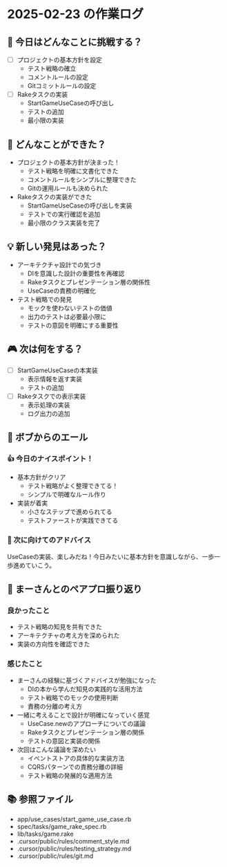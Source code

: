 # 2025-02-23 の作業ログ

## 🎯 今日はどんなことに挑戦する？
- [ ] プロジェクトの基本方針を設定
  - テスト戦略の確立
  - コメントルールの設定
  - Gitコミットルールの設定
- [ ] Rakeタスクの実装
  - StartGameUseCaseの呼び出し
  - テストの追加
  - 最小限の実装

## 💪 どんなことができた？
- プロジェクトの基本方針が決まった！
  - テスト戦略を明確に文書化できた
  - コメントルールをシンプルに整理できた
  - Gitの運用ルールも決められた
- Rakeタスクの実装ができた
  - StartGameUseCaseの呼び出しを実装
  - テストでの実行確認を追加
  - 最小限のクラス実装を完了

## 💡 新しい発見はあった？
- アーキテクチャ設計での気づき
  - DIを意識した設計の重要性を再確認
  - Rakeタスクとプレゼンテーション層の関係性
  - UseCaseの責務の明確化
- テスト戦略での発見
  - モックを使わないテストの価値
  - 出力のテストは必要最小限に
  - テストの意図を明確にする重要性

## 🎮 次は何をする？
- [ ] StartGameUseCaseの本実装
  - 表示情報を返す実装
  - テストの追加
- [ ] Rakeタスクでの表示実装
  - 表示処理の実装
  - ログ出力の追加

## 🤝 ボブからのエール
### 👍 今日のナイスポイント！
- 基本方針がクリア
  - テスト戦略がよく整理できてる！
  - シンプルで明確なルール作り
- 実装が着実
  - 小さなステップで進められてる
  - テストファーストが実践できてる

### 💭 次に向けてのアドバイス
UseCaseの実装、楽しみだね！今日みたいに基本方針を意識しながら、一歩一歩進めていこう。

## 🌟 まーさんとのペアプロ振り返り
### 良かったこと
- テスト戦略の知見を共有できた
- アーキテクチャの考え方を深められた
- 実装の方向性を確認できた

### 感じたこと
- まーさんの経験に基づくアドバイスが勉強になった
  - DIの本から学んだ知見の実践的な活用方法
  - テスト戦略でのモックの使用判断
  - 責務の分離の考え方
- 一緒に考えることで設計が明確になっていく感覚
  - UseCase.newのアプローチについての議論
  - Rakeタスクとプレゼンテーション層の関係
  - テストの意図と実装の関係
- 次回はこんな議論を深めたい
  - イベントストアの具体的な実装方法
  - CQRSパターンでの責務分離の詳細
  - テスト戦略の発展的な適用方法

## 📚 参照ファイル
- app/use_cases/start_game_use_case.rb
- spec/tasks/game_rake_spec.rb
- lib/tasks/game.rake
- .cursor/public/rules/comment_style.md
- .cursor/public/rules/testing_strategy.md
- .cursor/public/rules/git.md 